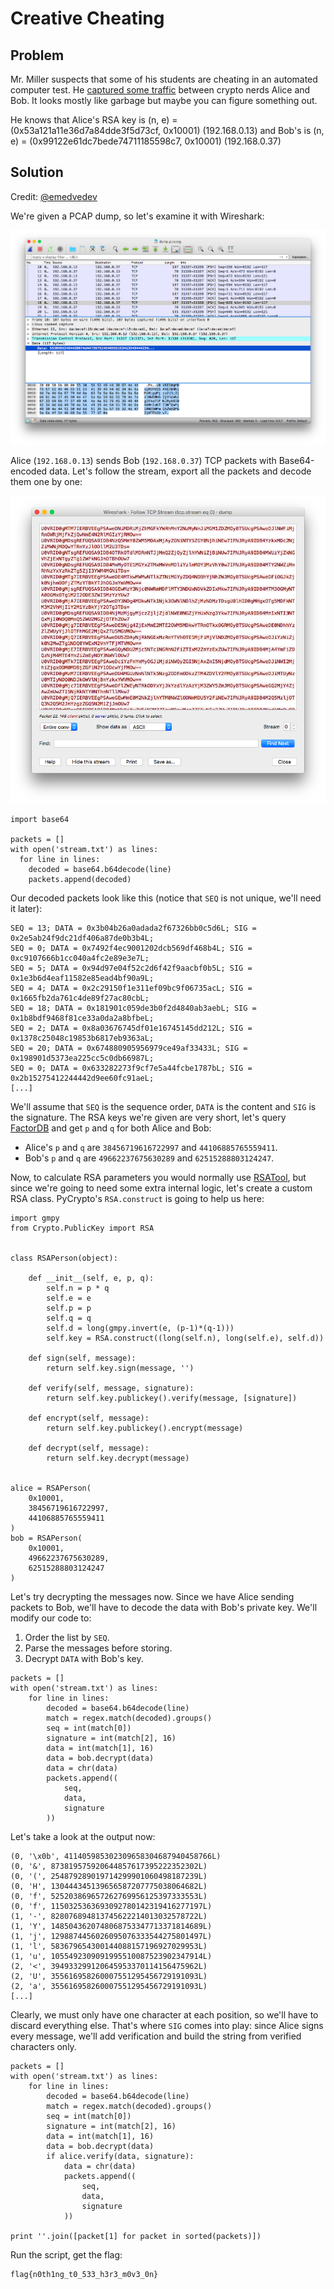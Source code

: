 # Creative Cheating

## Problem

Mr. Miller suspects that some of his students are cheating in an automated computer test. He [captured some traffic](dump.pcapng) between crypto nerds Alice and Bob. It looks mostly like garbage but maybe you can figure something out.

He knows that Alice's RSA key is (n, e) = (0x53a121a11e36d7a84dde3f5d73cf, 0x10001) (192.168.0.13) and Bob's is (n, e) = (0x99122e61dc7bede74711185598c7, 0x10001) (192.168.0.37)

## Solution

Credit: [@emedvedev](https://github.com/emedvedev)

We're given a PCAP dump, so let's examine it with Wireshark:

![](exchange.png?raw=true)

Alice (`192.168.0.13`) sends Bob (`192.168.0.37`) TCP packets with Base64-encoded data. Let's follow the stream, export all the packets and decode them one by one:

![](stream.png?raw=true)

```
import base64

packets = []
with open('stream.txt') as lines:
  for line in lines:
    decoded = base64.b64decode(line)
    packets.append(decoded)
```

Our decoded packets look like this (notice that `SEQ` is not unique, we'll need it later):

```
SEQ = 13; DATA = 0x3b04b26a0adada2f67326bb0c5d6L; SIG = 0x2e5ab24f9dc21df406a87de0b3b4L;
SEQ = 0; DATA = 0x7492f4ec9001202dcb569df468b4L; SIG = 0xc9107666b1cc040a4fc2e89e3e7L;
SEQ = 5; DATA = 0x94d97e04f52c2d6f42f9aacbf0b5L; SIG = 0x1e3b6d4eaf11582e85ead4bf90a9L;
SEQ = 4; DATA = 0x2c29150f1e311ef09bc9f06735acL; SIG = 0x1665fb2da761c4de89f27ac80cbL;
SEQ = 18; DATA = 0x181901c059de3b0f2d4840ab3aebL; SIG = 0x1b8bdf9468f81ce33a0da2a8bfbeL;
SEQ = 2; DATA = 0x8a03676745df01e16745145dd212L; SIG = 0x1378c25048c19853b6817eb9363aL;
SEQ = 20; DATA = 0x674880905956979ce49af33433L; SIG = 0x198901d5373ea225cc5c0db66987L;
SEQ = 0; DATA = 0x633282273f9cf7e5a44fcbe1787bL; SIG = 0x2b15275412244442d9ee60fc91aeL;
[...]
```

We'll assume that `SEQ` is the sequence order, `DATA` is the content and `SIG` is the signature. The RSA keys we're given are very short, let's query [FactorDB](http://factordb.com) and get `p` and `q` for both Alice and Bob:

- Alice's `p` and `q` are `38456719616722997` and `44106885765559411`.
- Bob's `p` and `q` are `49662237675630289` and `62515288803124247`.

Now, to calculate RSA parameters you would normally use [RSATool](https://github.com/ius/rsatool), but since we're going to need some extra internal logic, let's create a custom RSA class. PyCrypto's `RSA.construct` is going to help us here:

```
import gmpy
from Crypto.PublicKey import RSA


class RSAPerson(object):

    def __init__(self, e, p, q):
        self.n = p * q
        self.e = e
        self.p = p
        self.q = q
        self.d = long(gmpy.invert(e, (p-1)*(q-1)))
        self.key = RSA.construct((long(self.n), long(self.e), self.d))

    def sign(self, message):
        return self.key.sign(message, '')

    def verify(self, message, signature):
        return self.key.publickey().verify(message, [signature])

    def encrypt(self, message):
        return self.key.publickey().encrypt(message)

    def decrypt(self, message):
        return self.key.decrypt(message)


alice = RSAPerson(
    0x10001,
    38456719616722997,
    44106885765559411
)
bob = RSAPerson(
    0x10001,
    49662237675630289,
    62515288803124247
)
```

Let's try decrypting the messages now. Since we have Alice sending packets to Bob, we'll have to decode the data with Bob's private key. We'll modify our code to:

1. Order the list by `SEQ`.
2. Parse the messages before storing.
3. Decrypt `DATA` with Bob's key.

```
packets = []
with open('stream.txt') as lines:
    for line in lines:
        decoded = base64.b64decode(line)
        match = regex.match(decoded).groups()
        seq = int(match[0])
        signature = int(match[2], 16)
        data = int(match[1], 16)
        data = bob.decrypt(data)
        data = chr(data)
        packets.append((
            seq,
            data,
            signature
        ))
```

Let's take a look at the output now:

```
(0, '\x0b', 411405985302309658304687940458766L)
(0, '&', 873819575920644857617395222352302L)
(0, '(', 254879289019714299901060498187239L)
(0, 'H', 130444345139656587207775038064682L)
(0, 'f', 525203869657262769956125397333553L)
(0, 'f', 1150325363693092780142319416277197L)
(1, '-', 828076894813745622214013032578722L)
(1, 'Y', 1485043620748068753347713371814689L)
(1, 'j', 1298874456026095076333544275801497L)
(1, 'l', 583679654300144088157196927029953L)
(1, 'u', 1055492309091995510087523902347914L)
(2, '<', 394933299120645953370114156475962L)
(2, 'U', 355616958260007551295456729191093L)
(2, 'a', 355616958260007551295456729191093L)
[...]
```

Clearly, we must only have one character at each position, so we'll have to discard everything else. That's where `SIG` comes into play: since Alice signs every message, we'll add verification and build the string from verified characters only.

```
packets = []
with open('stream.txt') as lines:
    for line in lines:
        decoded = base64.b64decode(line)
        match = regex.match(decoded).groups()
        seq = int(match[0])
        signature = int(match[2], 16)
        data = int(match[1], 16)
        data = bob.decrypt(data)
        if alice.verify(data, signature):
            data = chr(data)
            packets.append((
                seq,
                data,
                signature
            ))

print ''.join([packet[1] for packet in sorted(packets)])
```

Run the script, get the flag:

```
flag{n0th1ng_t0_533_h3r3_m0v3_0n}
```
